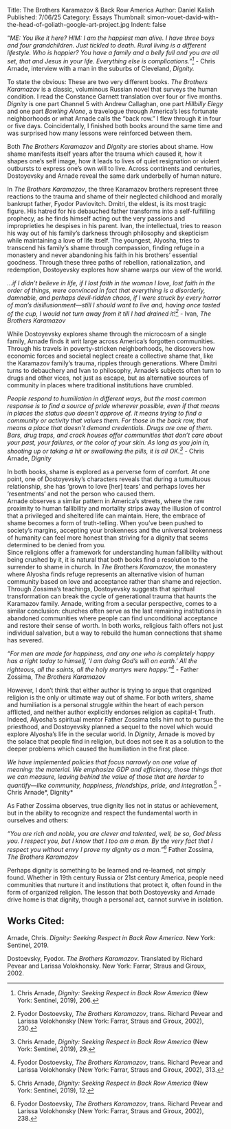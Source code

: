 Title: The Brothers Karamazov & Back Row America
Author: Daniel Kalish
Published: 7/06/25
Category: Essays
Thumbnail: simon-vouet-david-with-the-head-of-goliath-google-art-project.jpg
Indent: false

“*ME: You like it here? HIM: I am the happiest man alive. I have three boys and four grandchildren. Just tickled to death. Rural living is a different lifestyle. Who is happier? You have a family and a belly full and you are all set, that and Jesus in your life. Everything else is complications.”[^1]* \- Chris Arnade, interview with a man in the suburbs of Cleveland, *Dignity.*

To state the obvious: These are two very different books. *The Brothers Karamazov* is a classic, voluminous Russian novel that surveys the human condition. I read the Constance Garnett translation over four or five months. *Dignity* is one part Channel 5 with Andrew Callaghan, one part *Hillbilly Elegy* and one part *Bowling Alone*, a travelogue through America’s less fortunate neighborhoods or what Arnade calls the “back row.” I flew through it in four or five days. Coincidentally, I finished both books around the same time and was surprised how many lessons were reinforced between them.

Both *The Brothers Karamazov* and *Dignity* are stories about shame. How shame manifests itself years after the trauma which caused it, how it shapes one’s self image, how it leads to lives of quiet resignation or violent outbursts to express one’s own will to live. Across continents and centuries, Dostoyevsky and Arnade reveal the same dark underbelly of human nature.

In *The Brothers Karamazov*, the three Karamazov brothers represent three reactions to the trauma and shame of their neglected childhood and morally bankrupt father, Fyodor Pavlovitch. Dmitri, the eldest, is its most tragic figure. His hatred for his debauched father transforms into a self-fulfilling prophecy, as he finds himself acting out the very passions and improprieties he despises in his parent. Ivan, the intellectual, tries to reason his way out of his family’s darkness through philosophy and skepticism while maintaining a love of life itself. The youngest, Alyosha, tries to transcend his family’s shame through compassion, finding refuge in a monastery and never abandoning his faith in his brothers’ essential goodness. Through these three paths of rebellion, rationalization, and redemption, Dostoyevsky explores how shame warps our view of the world.

*…if I didn’t believe in life, if I lost faith in the woman I love, lost faith in the order of things, were convinced in fact that everything is a disorderly, damnable, and perhaps devil‐ridden chaos, if I were struck by every horror of man’s disillusionment—still I should want to live and, having once tasted of the cup, I would not turn away from it till I had drained it\![^2]* \- Ivan, *The Brothers Karamazov*

While Dostoyevsky explores shame through the microcosm of a single family, Arnade finds it writ large across America’s forgotten communities. Through his travels in poverty-stricken neighborhoods, he discovers how economic forces and societal neglect create a collective shame that, like the Karamazov family’s trauma, ripples through generations. Where Dmitri turns to debauchery and Ivan to philosophy, Arnade’s subjects often turn to drugs and other vices, not just as escape, but as alternative sources of community in places where traditional institutions have crumbled.

*People respond to humiliation in different ways, but the most common response is to find a source of pride wherever possible, even if that means in places the status quo doesn’t approve of. It means trying to find a community or activity that values them. For those in the back row, that means a place that doesn’t demand credentials. Drugs are one of them. Bars, drug traps, and crack houses offer communities that don’t care about your past, your failures, or the color of your skin. As long as you join in, shooting up or taking a hit or swallowing the pills, it is all OK.[^3] \-* Chris Arnade, *Dignity*

In both books, shame is explored as a perverse form of comfort. At one point, one of Dostoyevsky’s characters reveals that during a tumultuous relationship, she has ‘grown to love \[her\] tears’ and perhaps loves her ‘resentments’ and not the person who caused them.  
Arnade observes a similar pattern in America’s streets, where the raw proximity to human fallibility and mortality strips away the illusion of control that a privileged and sheltered life can maintain. Here, the embrace of shame becomes a form of truth-telling. When you’ve been pushed to society’s margins, accepting your brokenness and the universal brokenness of humanity can feel more honest than striving for a dignity that seems determined to be denied from you.  
Since religions offer a framework for understanding human fallibility without being crushed by it, it is natural that both books find a resolution to the surrender to shame in church. In *The Brothers Karamazov*, the monastery where Alyosha finds refuge represents an alternative vision of human community based on love and acceptance rather than shame and rejection. Through Zossima’s teachings, Dostoyevsky suggests that spiritual transformation can break the cycle of generational trauma that haunts the Karamazov family. Arnade, writing from a secular perspective, comes to a similar conclusion: churches often serve as the last remaining institutions in abandoned communities where people can find unconditional acceptance and restore their sense of worth. In both works, religious faith offers not just individual salvation, but a way to rebuild the human connections that shame has severed.

*“For men are made for happiness, and any one who is completely happy has a right today to himself, ‘I am doing God’s will on earth.’ All the righteous, all the saints, all the holy martyrs were happy.”[^4] \-* Father Zossima, *The Brothers Karamazov*

However, I don’t think that either author is trying to argue that organized religion is the only or ultimate way out of shame. For both writers, shame and humiliation is a personal struggle within the heart of each person afflicted, and neither author explicitly endorses religion as capital-t Truth. Indeed, Alyosha’s spiritual mentor Father Zossima tells him not to pursue the priesthood, and Dostoyevsky planned a sequel to the novel which would explore Alyosha’s life in the secular world. In *Dignity*, Arnade is moved by the solace that people find in religion, but does not see it as a solution to the deeper problems which caused the humiliation in the first place.

*We have implemented policies that focus narrowly on one value of meaning: the material. We emphasize GDP and efficiency, those things that we can measure, leaving behind the value of those that are harder to quantify—like community, happiness, friendships, pride, and integration.[^5] \-* Chris Arnade*, Dignity*

As Father Zossima observes, true dignity lies not in status or achievement, but in the ability to recognize and respect the fundamental worth in ourselves and others:

*“You are rich and noble, you are clever and talented, well, be so, God bless you. I respect you, but I know that I too am a man. By the very fact that I respect you without envy I prove my dignity as a man.”[^6]* Father Zossima, *The Brothers Karamazov*

Perhaps dignity is something to be learned and re-learned, not simply found. Whether in 19th century Russia or 21st century America, people need communities that nurture it and institutions that protect it, often found in the form of organized religion. The lesson that both Dostoyevsky and Arnade drive home is that dignity, though a personal act, cannot survive in isolation.

## Works Cited: 

Arnade, Chris. *Dignity: Seeking Respect in Back Row America*. New York: Sentinel, 2019\.

Dostoevsky, Fyodor. *The Brothers Karamazov*. Translated by Richard Pevear and Larissa Volokhonsky. New York: Farrar, Straus and Giroux, 2002\.

[^1]:  Chris Arnade, *Dignity: Seeking Respect in Back Row America* (New York: Sentinel, 2019), 206\.

[^2]:  Fyodor Dostoevsky, *The Brothers Karamazov*, trans. Richard Pevear and Larissa Volokhonsky (New York: Farrar, Straus and Giroux, 2002), 230\.

[^3]:  Chris Arnade, *Dignity: Seeking Respect in Back Row America* (New York: Sentinel, 2019), 29\.

[^4]:  Fyodor Dostoevsky, *The Brothers Karamazov*, trans. Richard Pevear and Larissa Volokhonsky (New York: Farrar, Straus and Giroux, 2002), 313\.

[^5]:  Chris Arnade, *Dignity: Seeking Respect in Back Row America* (New York: Sentinel, 2019), 12\.

[^6]:  Fyodor Dostoevsky, *The Brothers Karamazov*, trans. Richard Pevear and Larissa Volokhonsky (New York: Farrar, Straus and Giroux, 2002), 238\.